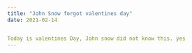 ```yaml
---
title: "John Snow forgot valentines day"
date: 2021-02-14


Today is valentines Day, John snow did not know this. yes
---
```

